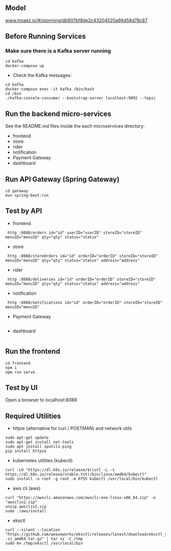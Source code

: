 # 

## Model
www.msaez.io/#/storming/db907bf8de2c43204520a98d58d78c87

## Before Running Services
### Make sure there is a Kafka server running
```
cd kafka
docker-compose up
```
- Check the Kafka messages:
```
cd kafka
docker-compose exec -it kafka /bin/bash
cd /bin
./kafka-console-consumer --bootstrap-server localhost:9092 --topic
```

## Run the backend micro-services
See the README.md files inside the each microservices directory:

- frontend
- store
- rider
- notification
- Payment Gateway
- dashboard


## Run API Gateway (Spring Gateway)
```
cd gateway
mvn spring-boot:run
```

## Test by API
- frontend
```
 http :8088/orders id="id" userID="userID" storeID="storeID" menuID="menuID" qty="qty" status="status" 
```
- store
```
 http :8088/storeOrders id="id" orderID="orderID" storeID="storeID" menuID="menuID" qty="qty" status="status" address="address" 
```
- rider
```
 http :8088/deliveries id="id" orderID="orderID" storeID="storeID" menuID="menuID" qty="qty" status="status" address="address" 
```
- notification
```
 http :8088/notifications id="id" orderID="orderID" storeID="storeID" menuID="menuID" 
```
- Payment Gateway
```
```
- dashboard
```
```


## Run the frontend
```
cd frontend
npm i
npm run serve
```

## Test by UI
Open a browser to localhost:8088

## Required Utilities

- httpie (alternative for curl / POSTMAN) and network utils
```
sudo apt-get update
sudo apt-get install net-tools
sudo apt install iputils-ping
pip install httpie
```

- kubernetes utilities (kubectl)
```
curl -LO "https://dl.k8s.io/release/$(curl -L -s https://dl.k8s.io/release/stable.txt)/bin/linux/amd64/kubectl"
sudo install -o root -g root -m 0755 kubectl /usr/local/bin/kubectl
```

- aws cli (aws)
```
curl "https://awscli.amazonaws.com/awscli-exe-linux-x86_64.zip" -o "awscliv2.zip"
unzip awscliv2.zip
sudo ./aws/install
```

- eksctl 
```
curl --silent --location "https://github.com/weaveworks/eksctl/releases/latest/download/eksctl_$(uname -s)_amd64.tar.gz" | tar xz -C /tmp
sudo mv /tmp/eksctl /usr/local/bin
```

